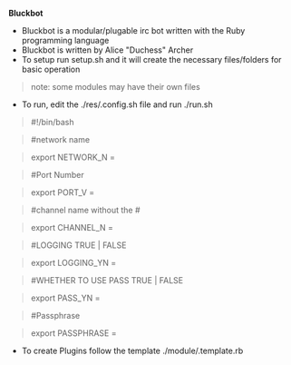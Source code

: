 **Bluckbot**

- Bluckbot is a modular/plugable irc bot written with the Ruby programming language
- Bluckbot is written by Alice "Duchess" Archer
- To setup run setup.sh and it will create the necessary files/folders for basic operation

>note: some modules may have their own files

- To run, edit the ./res/.config.sh file and run ./run.sh

>\#!/bin/bash

>\#network name

>export NETWORK_N =

>\#Port Number

>export PORT_V =

>\#channel name without the #

>export CHANNEL_N =

>\#LOGGING TRUE | FALSE

>export LOGGING_YN =

>\#WHETHER TO USE PASS TRUE | FALSE

>export PASS_YN =

>\#Passphrase

>export PASSPHRASE =

- To create Plugins follow the template ./module/.template.rb
